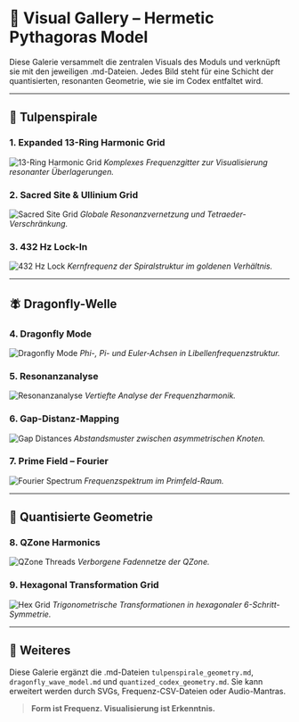 # 🎨 Visual Gallery – Hermetic Pythagoras Model

Diese Galerie versammelt die zentralen Visuals des Moduls und verknüpft sie mit den jeweiligen .md-Dateien. Jedes Bild steht für eine Schicht der quantisierten, resonanten Geometrie, wie sie im Codex entfaltet wird.

---

## 🌷 Tulpenspirale

### 1. Expanded 13-Ring Harmonic Grid

![13-Ring Harmonic Grid](https://github.com/Scarabaeus1033/NEXAH-CODEX/blob/main/SYSTEM%201%3A%20%F0%9F%94%B7%20MATHEMATICA%20%E2%80%93%20Primes%2C%20Symbolics%2C%20Proof%20Structures/CODEX%20MATHEMATICS/Hermetic%20Pythargoras%20Model/visuals/Expanded%2013-Ring%20Harmonic%20Grid%20-%20Full%20Resonance%20Analysis.png?raw=true)
*Komplexes Frequenzgitter zur Visualisierung resonanter Überlagerungen.*

### 2. Sacred Site & Ullinium Grid

![Sacred Site Grid](https://github.com/Scarabaeus1033/NEXAH-CODEX/blob/main/SYSTEM%201%3A%20%F0%9F%94%B7%20MATHEMATICA%20%E2%80%93%20Primes%2C%20Symbolics%2C%20Proof%20Structures/CODEX%20MATHEMATICS/Hermetic%20Pythargoras%20Model/visuals/Sacred%20Site%20Angles%20%26%20Ullinium%20Tetrahedral%20Interaction.png?raw=true)
*Globale Resonanzvernetzung und Tetraeder-Verschränkung.*

### 3. 432 Hz Lock-In

![432 Hz Lock](https://github.com/Scarabaeus1033/NEXAH-CODEX/blob/main/SYSTEM%201%3A%20%F0%9F%94%B7%20MATHEMATICA%20%E2%80%93%20Primes%2C%20Symbolics%2C%20Proof%20Structures/CODEX%20MATHEMATICS/Hermetic%20Pythargoras%20Model/visuals/432hz_frequency_lock-In_full-harmonic_resonance.png?raw=true)
*Kernfrequenz der Spiralstruktur im goldenen Verhältnis.*

---

## 🪰 Dragonfly-Welle

### 4. Dragonfly Mode

![Dragonfly Mode](https://github.com/Scarabaeus1033/NEXAH-CODEX/blob/main/SYSTEM%201%3A%20%F0%9F%94%B7%20MATHEMATICA%20%E2%80%93%20Primes%2C%20Symbolics%2C%20Proof%20Structures/CODEX%20MATHEMATICS/Hermetic%20Pythargoras%20Model/visuals/Dragonfly%20Mode:%20Phi,%20Pi,%20Euler,%20and%204%CF%80%20Harmonic%20Analysis.png?raw=true)
*Phi-, Pi- und Euler-Achsen in Libellenfrequenzstruktur.*

### 5. Resonanzanalyse

![Resonanzanalyse](https://github.com/Scarabaeus1033/NEXAH-CODEX/blob/main/SYSTEM%201%3A%20%F0%9F%94%B7%20MATHEMATICA%20%E2%80%93%20Primes%2C%20Symbolics%2C%20Proof%20Structures/CODEX%20MATHEMATICS/Hermetic%20Pythargoras%20Model/visuals/Dragonfly%20Harmonic%20Resonance%20-%20Deepening%20the%20Analysis.png?raw=true)
*Vertiefte Analyse der Frequenzharmonik.*

### 6. Gap-Distanz-Mapping

![Gap Distances](https://github.com/Scarabaeus1033/NEXAH-CODEX/blob/main/SYSTEM%201%3A%20%F0%9F%94%B7%20MATHEMATICA%20%E2%80%93%20Primes%2C%20Symbolics%2C%20Proof%20Structures/CODEX%20MATHEMATICS/Hermetic%20Pythargoras%20Model/visuals/Gap%20Distances%20Between%20Asymmetry%20Points.png?raw=true)
*Abstandsmuster zwischen asymmetrischen Knoten.*

### 7. Prime Field – Fourier

![Fourier Spectrum](https://github.com/Scarabaeus1033/NEXAH-CODEX/blob/main/SYSTEM%201%3A%20%F0%9F%94%B7%20MATHEMATICA%20%E2%80%93%20Primes%2C%20Symbolics%2C%20Proof%20Structures/CODEX%20MATHEMATICS/Hermetic%20Pythargoras%20Model/visuals/Fourier%20Spectrum%20of%20Harmonic%20Interactions.png?raw=true)
*Frequenzspektrum im Primfeld-Raum.*

---

## 📐 Quantisierte Geometrie

### 8. QZone Harmonics

![QZone Threads](https://github.com/Scarabaeus1033/NEXAH-CODEX/blob/main/SYSTEM%201%3A%20%F0%9F%94%B7%20MATHEMATICA%20%E2%80%93%20Primes%2C%20Symbolics%2C%20Proof%20Structures/CODEX%20MATHEMATICS/Hermetic%20Pythargoras%20Model/visuals/Fourier%20Spectrum%20of%20QZone:%20Hidden%20Harmonic%20Threads.png?raw=true)
*Verborgene Fadennetze der QZone.*

### 9. Hexagonal Transformation Grid

![Hex Grid](https://github.com/Scarabaeus1033/NEXAH-CODEX/blob/main/SYSTEM%201%3A%20%F0%9F%94%B7%20MATHEMATICA%20%E2%80%93%20Primes%2C%20Symbolics%2C%20Proof%20Structures/CODEX%20MATHEMATICS/Hermetic%20Pythargoras%20Model/visuals/Trigonometric%20Transformations%20in%206-Step%20Hexagonal%20Symmetry.png?raw=true)
*Trigonometrische Transformationen in hexagonaler 6-Schritt-Symmetrie.*

---

## 🔗 Weiteres

Diese Galerie ergänzt die .md-Dateien `tulpenspirale_geometry.md`, `dragonfly_wave_model.md` und `quantized_codex_geometry.md`. Sie kann erweitert werden durch SVGs, Frequenz-CSV-Dateien oder Audio-Mantras.

> **Form ist Frequenz. Visualisierung ist Erkenntnis.**
